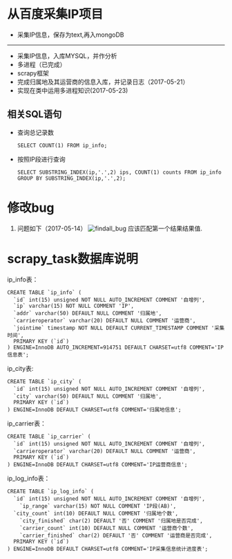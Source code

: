 # 从百度采集IP项目 #

- 采集IP信息，保存为text,再入mongoDB

----------


- 采集IP信息，入库MYSQL，并作分析
- 多进程（已完成）
- scrapy框架
- 完成归属地及其运营商的信息入库，并记录日志（2017-05-21）
- 实现在类中运用多进程知识(2017-05-23)

## 相关SQL语句 ##
- 查询总记录数

    `SELECT COUNT(1) FROM ip_info;`

- 按照IP段进行查询

    `SELECT SUBSTRING_INDEX(ip,'.',2) ips, COUNT(1) counts FROM ip_info 
GROUP BY SUBSTRING_INDEX(ip,'.',2);`

# 修改bug #
1. 问题如下（2017-05-14）
![findall_bug](http://i.imgur.com/UjBH0PY.png)
应该匹配第一个结果结果值.


# scrapy_task数据库说明 #

ip_info表：
    
	CREATE TABLE `ip_info` (
	  `id` int(15) unsigned NOT NULL AUTO_INCREMENT COMMENT '自增列',
	  `ip` varchar(15) NOT NULL COMMENT 'IP',
	  `addr` varchar(50) DEFAULT NULL COMMENT '归属地',
	  `carrieroperator` varchar(20) DEFAULT NULL COMMENT '运营商',
	  `jointime` timestamp NOT NULL DEFAULT CURRENT_TIMESTAMP COMMENT '采集时间',
	  PRIMARY KEY (`id`)
	) ENGINE=InnoDB AUTO_INCREMENT=914751 DEFAULT CHARSET=utf8 COMMENT='IP信息表';


ip_city表:

	CREATE TABLE `ip_city` (
	  `id` int(15) unsigned NOT NULL AUTO_INCREMENT COMMENT '自增列',
	  `city` varchar(50) DEFAULT NULL COMMENT '归属地',
	  PRIMARY KEY (`id`)
	) ENGINE=InnoDB DEFAULT CHARSET=utf8 COMMENT='归属地信息';

ip_carrier表：
	
	CREATE TABLE `ip_carrier` (
	  `id` int(15) unsigned NOT NULL AUTO_INCREMENT COMMENT '自增列',
	  `carrieroperator` varchar(20) DEFAULT NULL COMMENT '运营商',
	  PRIMARY KEY (`id`)
	) ENGINE=InnoDB DEFAULT CHARSET=utf8 COMMENT='IP运营商信息';

ip_log_info表：

	CREATE TABLE `ip_log_info` (
	  `id` int(15) unsigned NOT NULL AUTO_INCREMENT COMMENT '自增列',
		`ip_range` varchar(15) NOT NULL COMMENT 'IP段(AB)',
	  `city_count` int(10) DEFAULT NULL COMMENT '归属地个数',
		`city_finished` char(2) DEFAULT '否' COMMENT '归属地是否完成',
		`carrier_count` int(10) DEFAULT NULL COMMENT '运营商个数',
		`carrier_finished` char(2) DEFAULT '否' COMMENT '运营商是否完成',
	  PRIMARY KEY (`id`)
	) ENGINE=InnoDB DEFAULT CHARSET=utf8 COMMENT='IP采集信息统计进度表';
